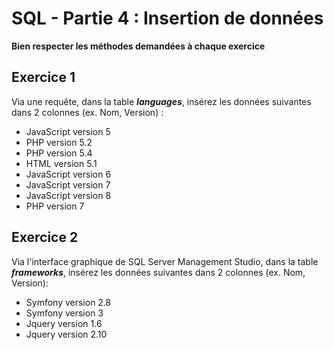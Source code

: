 # SQL - Partie 4 : Insertion de données

**Bien respecter les méthodes demandées à chaque exercice**

## Exercice 1
Via une requête, dans la table ***languages***, insérez les données suivantes dans 2 colonnes (ex. Nom, Version) :
- JavaScript version 5
- PHP version 5.2
- PHP version 5.4
- HTML version 5.1
- JavaScript version 6
- JavaScript version 7
- JavaScript version 8
- PHP version 7

## Exercice 2
Via l'interface graphique de SQL Server Management Studio, dans la table ***frameworks***, insérez les données suivantes dans 2 colonnes (ex. Nom, Version):
- Symfony version 2.8
- Symfony version 3
- Jquery version 1.6
- Jquery version 2.10
